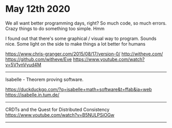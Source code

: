 # May 12th 2020

We all want better programming days, right? So much code, so much errors.
Crazy things to do something too simple. Hmm

I found out that there's some graphical / visual way to program. Sounds nice.
Some light on the side to make things a lot better for humans

https://www.chris-granger.com/2015/08/17/version-0/
http://witheve.com/
https://github.com/witheve/Eve
https://www.youtube.com/watch?v=5V1ynVyud4M

---

Isabelle - Theorem proving software. 

https://duckduckgo.com/?q=isabelle+math+software&t=ffab&ia=web
https://isabelle.in.tum.de/

---

CRDTs and the Quest for Distributed Consistency
https://www.youtube.com/watch?v=B5NULPSiOGw

---
